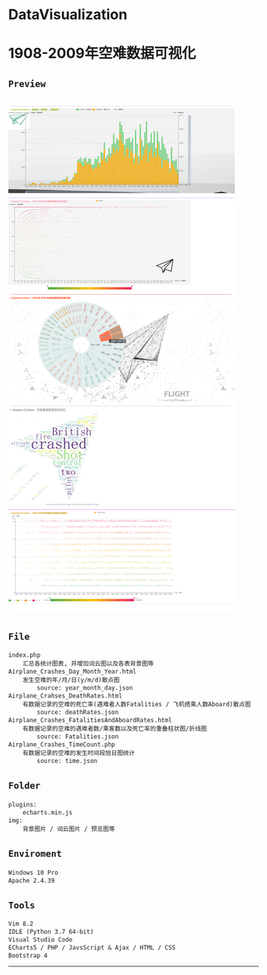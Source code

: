 # DataVisualization
1908-2009年空难数据可视化
=====
`Preview`
-----
![](https://github.com/mwqkx/DataVisualizationCourseDesign/raw/master/img/localhost_temprepos_index.png)
-----
`File`
-----
    index.php
        汇总各统计图表, 并增加词云图以及各表背景图等
    Airplane_Crashes_Day_Month_Year.html
        发生空难的年/月/日(y/m/d)散点图
            source: year_month_day.json
    Airplane_Crahses_DeathRates.html
        有数据记录的空难的死亡率(遇难者人数Fatalities / 飞机搭乘人数Aboard)散点图
            source: deathRates.json
    Airplane_Crashes_FatalitiesAndAboardRates.html
        有数据记录的空难的遇难者数/乘客数以及死亡率的重叠柱状图/折线图
            source: Fatalities.json
    Airplane_Crashes_TimeCount.php
        有数据记录的空难的发生时间段旭日图统计
            source: time.json
`Folder`
-----
    plugins:
        echarts.min.js
    img:
        背景图片 / 词云图片 / 预览图等
`Enviroment`
-----
    Windows 10 Pro
    Apache 2.4.39
`Tools`
-----
    Vim 8.2
    IDLE (Python 3.7 64-bit)
    Visual Studio Code
    ECharts5 / PHP / JavsScript & Ajax / HTML / CSS
    Bootstrap 4
-----
